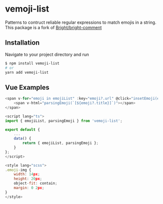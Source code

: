# vemoji-list

Patterns to contruct reliable regular expressions to match emojis in a string.
This package is a fork of [Bright/bright-comment](https://gitee.com/bright-boy/bright-comment)

## Installation

Navigate to your project directory and run

```sh
$ npm install vemoji-list
# or
yarn add vemoji-list
```

## Vue Examples

```js
<span v-for="emoji in emojiList" :key="emoji?.url" @click="insetEmoji(emoji?.title)">
    <span v-html="parsingEmoji(`[${emoji?.title}]`)"></span>
</span>

<script lang="ts">
import { emojiList, parsingEmoji } from 'vemoji-list';

export default {
    ...
    data() {
        return { emojiList, parsingEmoji };
    }
};
</script>

<style lang="scss">
.emoji-img {
    width: 14px;
    height: 20px;
    object-fit: contain;
    margin: 0 2px;
}
</style>
```
